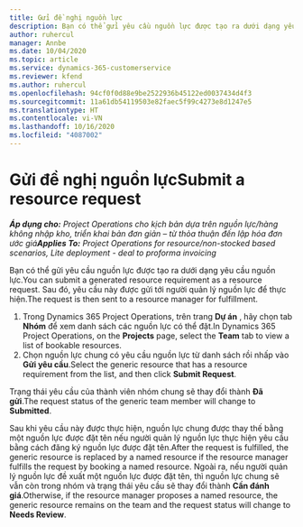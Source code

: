```yaml
---
title: Gửi đề nghị nguồn lực
description: Bạn có thể gửi yêu cầu nguồn lực được tạo ra dưới dạng yêu cầu nguồn lực. Sau đó, yêu cầu này được gửi tới người quản lý nguồn lực để thực hiện.
author: ruhercul
manager: Annbe
ms.date: 10/04/2020
ms.topic: article
ms.service: dynamics-365-customerservice
ms.reviewer: kfend
ms.author: ruhercul
ms.openlocfilehash: 94cf0f0d88e9be2522936b45122ed0037434d4f3
ms.sourcegitcommit: 11a61db54119503e82faec5f99c4273e8d1247e5
ms.translationtype: HT
ms.contentlocale: vi-VN
ms.lasthandoff: 10/16/2020
ms.locfileid: "4087002"
---
```

# <a name="submit-a-resource-request"></a><span data-ttu-id="5bcc6-104">Gửi đề nghị nguồn lực</span><span class="sxs-lookup"><span data-stu-id="5bcc6-104">Submit a resource request</span></span>

<span data-ttu-id="5bcc6-105">_**Áp dụng cho:** Project Operations cho kịch bản dựa trên nguồn lực/hàng không nhập kho, triển khai bản đơn giản – từ thỏa thuận đến lập hóa đơn ước giá_</span><span class="sxs-lookup"><span data-stu-id="5bcc6-105">_**Applies To:** Project Operations for resource/non-stocked based scenarios, Lite deployment - deal to proforma invoicing_</span></span>

<span data-ttu-id="5bcc6-106">Bạn có thể gửi yêu cầu nguồn lực được tạo ra dưới dạng yêu cầu nguồn lực.</span><span class="sxs-lookup"><span data-stu-id="5bcc6-106">You can submit a generated resource requirement as a resource request.</span></span> <span data-ttu-id="5bcc6-107">Sau đó, yêu cầu này được gửi tới người quản lý nguồn lực để thực hiện.</span><span class="sxs-lookup"><span data-stu-id="5bcc6-107">The request is then sent to a resource manager for fulfillment.</span></span>

1. <span data-ttu-id="5bcc6-108">Trong Dynamics 365 Project Operations, trên trang **Dự án** , hãy chọn tab **Nhóm** để xem danh sách các nguồn lực có thể đặt.</span><span class="sxs-lookup"><span data-stu-id="5bcc6-108">In Dynamics 365 Project Operations, on the **Projects** page, select the **Team** tab to view a list of bookable resources.</span></span> 
2. <span data-ttu-id="5bcc6-109">Chọn nguồn lực chung có yêu cầu nguồn lực từ danh sách rồi nhấp vào **Gửi yêu cầu**.</span><span class="sxs-lookup"><span data-stu-id="5bcc6-109">Select the generic resource that has a resource requirement from the list, and then click **Submit Request**.</span></span>

<span data-ttu-id="5bcc6-110">Trạng thái yêu cầu của thành viên nhóm chung sẽ thay đổi thành **Đã gửi**.</span><span class="sxs-lookup"><span data-stu-id="5bcc6-110">The request status of the generic team member will change to **Submitted**.</span></span>

<span data-ttu-id="5bcc6-111">Sau khi yêu cầu này được thực hiện, nguồn lực chung được thay thế bằng một nguồn lực được đặt tên nếu người quản lý nguồn lực thực hiện yêu cầu bằng cách đăng ký nguồn lực được đặt tên.</span><span class="sxs-lookup"><span data-stu-id="5bcc6-111">After the request is fulfilled, the generic resource is replaced by a named resource if the resource manager fulfills the request by booking a named resource.</span></span> <span data-ttu-id="5bcc6-112">Ngoài ra, nếu người quản lý nguồn lực đề xuất một nguồn lực được đặt tên, thì nguồn lực chung sẽ vẫn còn trong nhóm và trạng thái yêu cầu sẽ thay đổi thành **Cần đánh giá**.</span><span class="sxs-lookup"><span data-stu-id="5bcc6-112">Otherwise, if the resource manager proposes a named resource, the generic resource remains on the team and the request status will change to **Needs Review**.</span></span>
